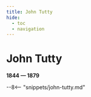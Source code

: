 ```yaml
---
title: John Tutty 
hide:
  - toc
  - navigation 
---
```


# John Tutty 

**1844 — 1879**

--8<-- "snippets/john-tutty.md"
